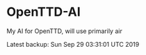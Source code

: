 # OpenTTD-AI
My AI for OpenTTD, will use primarily air

Latest backup: Sun Sep 29 03:31:01 UTC 2019
